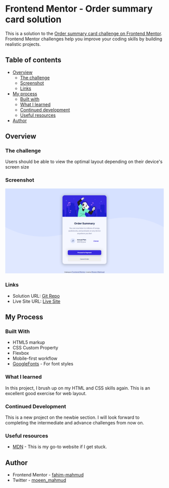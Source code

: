 # Frontend Mentor - Order summary card solution

This is a solution to the [Order summary card challenge on Frontend Mentor](https://www.frontendmentor.io/challenges/order-summary-component-QlPmajDUj). Frontend Mentor challenges help you improve your coding skills by building realistic projects.

## Table of contents

- [Overview](#overview)
  - [The challenge](#the-challenge)
  - [Screenshot](#screenshot)
  - [Links](#links)
- [My process](#my-process)
  - [Built with](#built-with)
  - [What I learned](#what-i-learned)
  - [Continued development](#continued-development)
  - [Useful resources](#useful-resources)
- [Author](#author)

## Overview

### The challenge

Users should be able to view the optimal layout depending on their device's screen size

### Screenshot

![Desktop-View](./screenshot/ss-order-summary-component.png)

### Links

- Solution URL: [Git Repo](https://github.com/moeen-mahmud/stats-preview-card-component)
- Live Site URL: [Live Site](https://order-summary-component-nu.vercel.app/)

## My Process

### Built With

- HTML5 markup
- CSS Custom Property
- Flexbox
- Mobile-first workflow
- [GoogleFonts](https://fonts.google.com/) - For font styles

### What I learned

In this project, I brush up on my HTML and CSS skills again. This is an excellent good exercise for web layout.

### Continued Development

This is a new project on the newbie section. I will look forward to completing the intermediate and advance challenges from now on.

### Useful resources

- [MDN](https://developer.mozilla.org/en-US/) - This is my go-to website if I get stuck.

## Author

- Frontend Mentor - [fahim-mahmud](https://www.frontendmentor.io/profile/fahim-mahmud)
- Twitter - [moeen_mahmud](https://twitter.com/moeen_mahmud)
